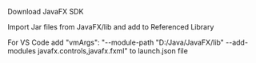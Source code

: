 Download JavaFX SDK

Import Jar files from JavaFX/lib and add to Referenced Library

For VS Code add "vmArgs": "--module-path \"D:/Java/JavaFX/lib\" --add-modules javafx.controls,javafx.fxml" to launch.json file
